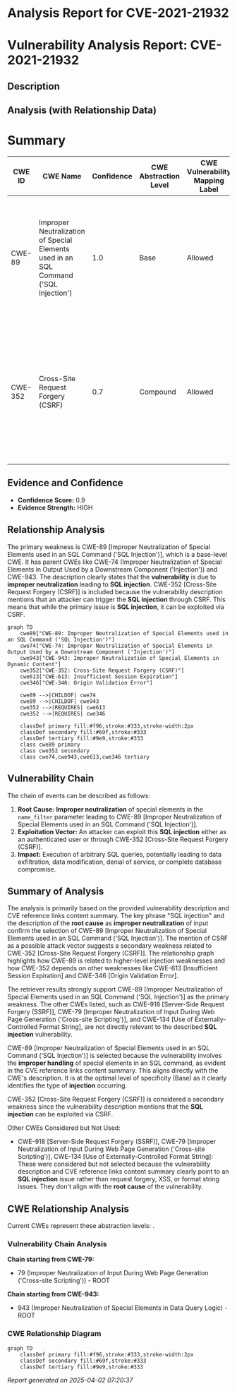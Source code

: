# Analysis Report for CVE-2021-21932

# Vulnerability Analysis Report: CVE-2021-21932

## Description



## Analysis (with Relationship Data)

# Summary
| CWE ID | CWE Name | Confidence | CWE Abstraction Level | CWE Vulnerability Mapping Label | CWE-Vulnerability Mapping Notes |
|---|---|---|---|---|---|
| CWE-89 | Improper Neutralization of Special Elements used in an SQL Command ('SQL Injection') | 1.0 | Base | Allowed | Primary CWE. The vulnerability stems from the **improper neutralization** of special elements in an SQL command, specifically through the `name_filter` parameter. |
| CWE-352 | Cross-Site Request Forgery (CSRF) | 0.7 | Compound | Allowed | Secondary CWE. The vulnerability description mentions that the **SQL injection** can be triggered through cross-site request forgery, which could be a secondary issue. |

## Evidence and Confidence

*   **Confidence Score:** 0.9
*   **Evidence Strength:** HIGH

## Relationship Analysis
The primary weakness is CWE-89 [Improper Neutralization of Special Elements used in an SQL Command ('SQL Injection')], which is a base-level CWE. It has parent CWEs like CWE-74 (Improper Neutralization of Special Elements in Output Used by a Downstream Component ('Injection')) and CWE-943. The description clearly states that the **vulnerability** is due to **improper neutralization** leading to **SQL injection**. CWE-352 [Cross-Site Request Forgery (CSRF)] is included because the vulnerability description mentions that an attacker can trigger the **SQL injection** through CSRF. This means that while the primary issue is **SQL injection**, it can be exploited via CSRF.

```mermaid
graph TD
    cwe89["CWE-89: Improper Neutralization of Special Elements used in an SQL Command ('SQL Injection')"]
    cwe74["CWE-74: Improper Neutralization of Special Elements in Output Used by a Downstream Component ('Injection')"]
    cwe943["CWE-943: Improper Neutralization of Special Elements in Dynamic Content"]
    cwe352["CWE-352: Cross-Site Request Forgery (CSRF)"]
    cwe613["CWE-613: Insufficient Session Expiration"]
    cwe346["CWE-346: Origin Validation Error"]
    
    cwe89 -->|CHILDOF| cwe74
    cwe89 -->|CHILDOF| cwe943
    cwe352 -->|REQUIRES| cwe613
    cwe352 -->|REQUIRES| cwe346
    
    classDef primary fill:#f96,stroke:#333,stroke-width:2px
    classDef secondary fill:#69f,stroke:#333
    classDef tertiary fill:#9e9,stroke:#333
    class cwe89 primary
    class cwe352 secondary
    class cwe74,cwe943,cwe613,cwe346 tertiary
```

## Vulnerability Chain
The chain of events can be described as follows:
1.  **Root Cause:** **Improper neutralization** of special elements in the `name_filter` parameter leading to CWE-89 [Improper Neutralization of Special Elements used in an SQL Command ('SQL Injection')].
2.  **Exploitation Vector:** An attacker can exploit this **SQL injection** either as an authenticated user or through CWE-352 [Cross-Site Request Forgery (CSRF)].
3.  **Impact:** Execution of arbitrary SQL queries, potentially leading to data exfiltration, data modification, denial of service, or complete database compromise.

## Summary of Analysis
The analysis is primarily based on the provided vulnerability description and CVE reference links content summary. The key phrase "SQL injection" and the description of the **root cause** as **improper neutralization** of input confirm the selection of CWE-89 [Improper Neutralization of Special Elements used in an SQL Command ('SQL Injection')]. The mention of CSRF as a possible attack vector suggests a secondary weakness related to CWE-352 [Cross-Site Request Forgery (CSRF)]. The relationship graph highlights how CWE-89 is related to higher-level injection weaknesses and how CWE-352 depends on other weaknesses like CWE-613 [Insufficient Session Expiration] and CWE-346 [Origin Validation Error].

The retriever results strongly support CWE-89 [Improper Neutralization of Special Elements used in an SQL Command ('SQL Injection')] as the primary weakness. The other CWEs listed, such as CWE-918 [Server-Side Request Forgery (SSRF)], CWE-79 [Improper Neutralization of Input During Web Page Generation ('Cross-site Scripting')], and CWE-134 [Use of Externally-Controlled Format String], are not directly relevant to the described **SQL injection** vulnerability.

CWE-89 [Improper Neutralization of Special Elements used in an SQL Command ('SQL Injection')] is selected because the vulnerability involves the **improper handling** of special elements in an SQL command, as evident in the CVE reference links content summary. This aligns directly with the CWE's description. It is at the optimal level of specificity (Base) as it clearly identifies the type of **injection** occurring.

CWE-352 [Cross-Site Request Forgery (CSRF)] is considered a secondary weakness since the vulnerability description mentions that the **SQL injection** can be exploited via CSRF.

Other CWEs Considered but Not Used:

*   CWE-918 [Server-Side Request Forgery (SSRF)], CWE-79 [Improper Neutralization of Input During Web Page Generation ('Cross-site Scripting')], CWE-134 [Use of Externally-Controlled Format String]: These were considered but not selected because the vulnerability description and CVE reference links content summary clearly point to an **SQL injection** issue rather than request forgery, XSS, or format string issues. They don't align with the **root cause** of the vulnerability.


## CWE Relationship Analysis

Current CWEs represent these abstraction levels: .


### Vulnerability Chain Analysis

**Chain starting from CWE-79:**
- 79 (Improper Neutralization of Input During Web Page Generation ('Cross-site Scripting')) - ROOT


**Chain starting from CWE-943:**
- 943 (Improper Neutralization of Special Elements in Data Query Logic) - ROOT



### CWE Relationship Diagram

```mermaid
graph TD
    classDef primary fill:#f96,stroke:#333,stroke-width:2px
    classDef secondary fill:#69f,stroke:#333
    classDef tertiary fill:#9e9,stroke:#333
```



*Report generated on 2025-04-02 07:20:37*

